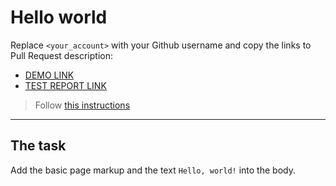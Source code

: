 # Hello world
Replace `<your_account>` with your Github username and copy the links to Pull Request description:
- [DEMO LINK](https://petro-boreiko.github.io/layout_hello-world/)
- [TEST REPORT LINK](https://petro-boreiko.github.io/layout_hello-world/report/html_report/)

> Follow [this instructions](https://mate-academy.github.io/layout_task-guideline/#how-to-solve-the-layout-tasks-on-github)
___

## The task
Add the basic page markup and the text `Hello, world!` into the body.
